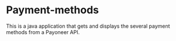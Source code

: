 # Payment-methods
This is a java application that gets and displays the several payment methods from a Payoneer API.
